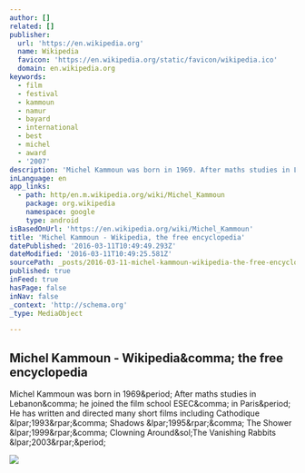 ```yaml
---
author: []
related: []
publisher:
  url: 'https://en.wikipedia.org'
  name: Wikipedia
  favicon: 'https://en.wikipedia.org/static/favicon/wikipedia.ico'
  domain: en.wikipedia.org
keywords:
  - film
  - festival
  - kammoun
  - namur
  - bayard
  - international
  - best
  - michel
  - award
  - '2007'
description: 'Michel Kammoun was born in 1969. After maths studies in Lebanon, he joined the film school ESEC, in Paris. He has written and directed many short films including Cathodique (1993), Shadows (1995), The Shower (1999), Clowning Around/The Vanishing Rabbits (2003).'
inLanguage: en
app_links:
  - path: http/en.m.wikipedia.org/wiki/Michel_Kammoun
    package: org.wikipedia
    namespace: google
    type: android
isBasedOnUrl: 'https://en.wikipedia.org/wiki/Michel_Kammoun'
title: 'Michel Kammoun - Wikipedia, the free encyclopedia'
datePublished: '2016-03-11T10:49:49.293Z'
dateModified: '2016-03-11T10:49:25.581Z'
sourcePath: _posts/2016-03-11-michel-kammoun-wikipedia-the-free-encyclopedia.md
published: true
inFeed: true
hasPage: false
inNav: false
_context: 'http://schema.org'
_type: MediaObject

---
```

<article style=""><h1>Michel Kammoun - Wikipedia&amp;comma; the free encyclopedia</h1><p>Michel Kammoun was born in 1969&amp;period; After maths studies in Lebanon&amp;comma; he joined the film school ESEC&amp;comma; in Paris&amp;period; He has written and directed many short films including Cathodique &amp;lpar;1993&amp;rpar;&amp;comma; Shadows &amp;lpar;1995&amp;rpar;&amp;comma; The Shower &amp;lpar;1999&amp;rpar;&amp;comma; Clowning Around&amp;sol;The Vanishing Rabbits &amp;lpar;2003&amp;rpar;&amp;period;</p><img src="https://upload.wikimedia.org/wikipedia/commons/thumb/2/21/Michel_Kammoun%2C_Cines_del_Sur_2007-1.jpg/150px-Michel_Kammoun%2C_Cines_del_Sur_2007-1.jpg" /></article>